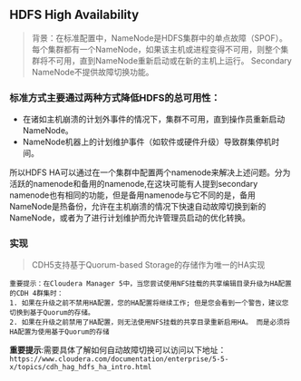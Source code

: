 ## HDFS High Availability
> 背景：在标准配置中，NameNode是HDFS集群中的单点故障（SPOF）。 每个集群都有一个NameNode，如果该主机或进程变得不可用，则整个集群将不可用，直到NameNode重新启动或在新的主机上运行。 Secondary NameNode不提供故障切换功能。

### 标准方式主要通过两种方式降低HDFS的总可用性：
* 在诸如主机崩溃的计划外事件的情况下，集群不可用，直到操作员重新启动NameNode。
* NameNode机器上的计划维护事件（如软件或硬件升级）导致群集停机时间。

所以HDFS HA可以通过在一个集群中配置两个namenode来解决上述问题。分为活跃的namenode和备用的namenode,在这块可能有人提到secondary namenode也有相同的功能，但是备用namenode与它不同的是，备用NameNode是热备份，允许在主机崩溃的情况下快速自动故障切换到新的NameNode，或者为了进行计划维护而允许管理员启动的优化转换。 
### 实现
> CDH5支持基于Quorum-based Storage的存储作为唯一的HA实现
```
重要提示：在Cloudera Manager 5中，当您尝试使用NFS挂载的共享编辑目录升级为HA配置的CDH 4群集时：
1. 如果在升级之前不禁用HA配置，您的HA配置将继续工作; 但是您会看到一个警告，建议您切换到基于Quorum的存储。
2. 如果在升级之前禁用了HA配置，则无法使用NFS挂载的共享目录重新启用HA。 而是必须将HA配置为使用基于Quorum的存储
```
__重要提示__:需要具体了解如何自动故障切换可以访问以下地址：`https://www.cloudera.com/documentation/enterprise/5-5-x/topics/cdh_hag_hdfs_ha_intro.html`

